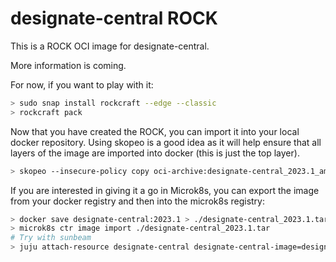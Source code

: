 # designate-central ROCK

This is a ROCK OCI image for designate-central.

More information is coming.

For now, if you want to play with it:

```bash
> sudo snap install rockcraft --edge --classic
> rockcraft pack
```

Now that you have created the ROCK, you can import it into
your local docker repository. Using skopeo is a good idea as
it will help ensure that all layers of the image are imported
into docker (this is just the top layer).

```bash
> skopeo --insecure-policy copy oci-archive:designate-central_2023.1_amd64.rock docker-daemon:designate-central:2023.1
```

If you are interested in giving it a go in Microk8s, you can
export the image from your docker registry and then into the
microk8s registry:

```bash
> docker save designate-central:2023.1 > ./designate-central_2023.1.tar
> microk8s ctr image import ./designate-central_2023.1.tar
# Try with sunbeam
> juju attach-resource designate-central designate-central-image=designate-central:2023.1
```
